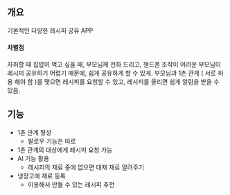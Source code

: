 ## 개요
기본적인 다양한 레시피 공유 APP
#### 차별점
자취할 때 집밥이 먹고 싶을 때, 부모님께 전화 드리고, 핸드폰 조작이 어려운 부모님이 레시피 공유하기 어렵기 때문에, 쉽게 공유하게 할 수 있게.
부모님과 1촌 관계 ( 서로 허용 해야 함 )를 맺으면 레시피를 요청할 수 있고, 레시피를 올리면 쉽게 알림을 받을 수 있음.

## 기능
- 1촌 관계 형성
	- 팔로우 기능은 따로
- 1촌 관계의 대상에게 레시피 요청 가능
- AI 기능 활용
	- 레시피의 재료 중에 없으면 대채 재료 알려주기
- 냉장고에 재료 등록
	- 이용해서 만들 수 있는 레시피 추천